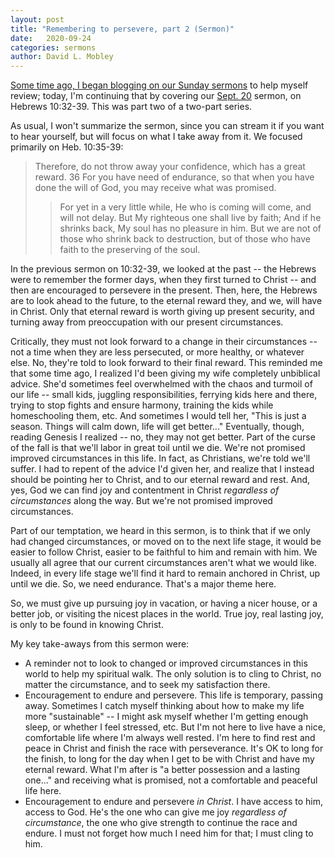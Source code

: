 ```yaml
---
layout: post
title: "Remembering to persevere, part 2 (Sermon)"
date:   2020-09-24
categories: sermons
author: David L. Mobley
---
```


[Some time ago, I began blogging on our Sunday sermons](https://heisfaithful.github.io/sermons/2020/04/02/sermon.html) to help myself review; today, I'm continuing that by covering our [Sept. 20](https://www.youtube.com/watch?v=D1SVWDbd5po) sermon, on Hebrews 10:32-39. This was part two of a two-part series.

As usual, I won't summarize the sermon, since you can stream it if you want to hear yourself, but will focus on what I take away from it. We focused primarily on Heb. 10:35-39:
> Therefore, do not throw away your confidence, which has a great reward. 36 For you have need of endurance, so that when you have done the will of God, you may receive what was promised.
>> For yet in a very little while,
He who is coming will come, and will not delay.
But My righteous one shall live by faith;
And if he shrinks back, My soul has no pleasure in him.
> But we are not of those who shrink back to destruction, but of those who have faith to the preserving of the soul.

In the previous sermon on 10:32-39, we looked at the past -- the Hebrews were to remember the former days, when they first turned to Christ -- and then are encouraged to persevere in the present. Then, here, the Hebrews are to look ahead to the future, to the eternal reward they, and we, will have in Christ. Only that eternal reward is worth giving up present security, and turning away from preoccupation with our present circumstances.

Critically, they must not look forward to a change in their circumstances -- not a time when they are less persecuted, or more healthy, or whatever else. No, they're told to look forward to their final reward. This reminded me that some time ago, I realized I'd been giving my wife completely unbiblical advice. She'd sometimes feel overwhelmed with the chaos and turmoil of our life -- small kids, juggling responsibilities, ferrying kids here and there, trying to stop fights and ensure harmony, training the kids while homeschooling them, etc. And sometimes I would tell her, "This is just a season. Things will calm down, life will get better..." Eventually, though, reading Genesis I realized -- no, they may not get better. Part of the curse of the fall is that we'll labor in great toil until we die. We're not promised improved circumstances in this life. In fact, as Christians, we're told we'll suffer. I had to repent of the advice I'd given her, and realize that I instead should be pointing her to Christ, and to our eternal reward and rest. And, yes, God we can find joy and contentment in Christ *regardless of circumstances* along the way. But we're not promised improved circumstances.

Part of our temptation, we heard in this sermon, is to think that if we only had changed circumstances, or moved on to the next life stage, it would be easier to follow Christ, easier to be faithful to him and remain with him. We usually all agree that our current circumstances aren't what we would like. Indeed, in every life stage we'll find it hard to remain anchored in Christ, up until we die. So, we need endurance. That's a major theme here.

So, we must give up pursuing joy in vacation, or having a nicer house, or a better job, or visiting the nicest places in the world. True joy, real lasting joy, is only to be found in knowing Christ.

My key take-aways from this sermon were:
- A reminder not to look to changed or improved circumstances in this world to help my spiritual walk. The only solution is to cling to Christ, no matter the circumstance, and to seek my satisfaction there.
- Encouragement to endure and persevere. This life is temporary, passing away. Sometimes I catch myself thinking about how to make my life more "sustainable" -- I might ask myself whether I'm getting enough sleep, or whether I feel stressed, etc. But I'm not here to live have a nice, comfortable life where I'm always well rested. I'm here to find rest and peace in Christ and finish the race with perseverance. It's OK to long for the finish, to long for the day when I get to be with Christ and have my eternal reward. What I'm after is "a better possession and a lasting one..." and receiving what is promised, not a comfortable and peaceful life here.
- Encouragement to endure and persevere *in Christ*. I have access to him, access to God. He's the one who can give me joy *regardless of circumstance*, the one who give strength to continue the race and endure. I must not forget how much I need him for that; I must cling to him. 
